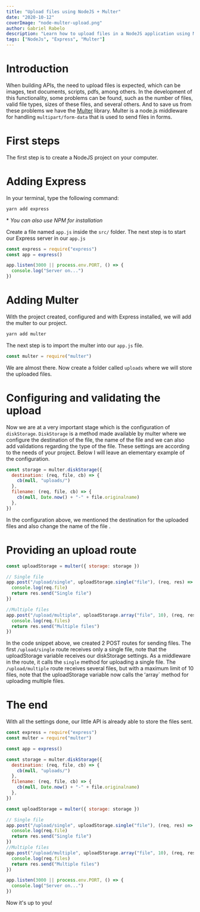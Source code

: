 ```yaml
---
title: "Upload files using NodeJS + Multer"
date: "2020-10-12"
coverImage: "node-multer-upload.png"
author: Gabriel Rabelo
description: "Learn how to upload files in a NodeJS application using Multer, Multer is a middleware for handling multipart/form-data that is used to send files in forms."
tags: ["NodeJs", "Express", "Multer"]
---
```


# Introduction

When building APIs, the need to upload files is expected, which can be images, text documents, scripts, pdfs, among others. In the development of this functionality, some problems can be found, such as the number of files, valid file types, sizes of these files, and several others. And to save us from these problems we have the [Multer](https://github.com/expressjs/multer) library. Multer is a node.js middleware for handling `multipart/form-data` that is used to send files in forms.

# First steps

The first step is to create a NodeJS project on your computer.

# Adding Express

In your terminal, type the following command:

```jsx
yarn add express
```

\* _You can also use NPM for installation_

Create a file named `app.js` inside the `src/` folder. The next step is to start our Express server in our `app.js`

```js
const express = require("express")
const app = express()

app.listen(3000 || process.env.PORT, () => {
  console.log("Server on...")
})
```

# Adding Multer

With the project created, configured and with Express installed, we will add the multer to our project.

```js
yarn add multer
```

The next step is to import the multer into our `app.js` file.

```jsx
const multer = require("multer")
```

We are almost there. Now create a folder called `uploads` where we will store the uploaded files.

# Configuring and validating the upload

Now we are at a very important stage which is the configuration of `diskStorage`. `DiskStorage` is a method made available by multer where we configure the destination of the file, the name of the file and we can also add validations regarding the type of the file. These settings are according to the needs of your project. Below I will leave an elementary example of the configuration.

```js
const storage = multer.diskStorage({
  destination: (req, file, cb) => {
    cb(null, "uploads/")
  },
  filename: (req, file, cb) => {
    cb(null, Date.now() + "-" + file.originalname)
  },
})
```

In the configuration above, we mentioned the destination for the uploaded files and also change the name of the file .

# Providing an upload route

```js
const uploadStorage = multer({ storage: storage })

// Single file
app.post("/upload/single", uploadStorage.single("file"), (req, res) => {
  console.log(req.file)
  return res.send("Single file")
})

//Multiple files
app.post("/upload/multiple", uploadStorage.array("file", 10), (req, res) => {
  console.log(req.files)
  return res.send("Multiple files")
})
```

In the code snippet above, we created 2 POST routes for sending files. The first `/upload/single` route receives only a single file, note that the uploadStorage variable receives our diskStorage settings. As a middleware in the route, it calls the `single` method for uploading a single file. The `/upload/multiple` route receives several files, but with a maximum limit of 10 files, note that the uploadStorage variable now calls the ʻarray` method for uploading multiple files.

# The end

With all the settings done, our little API is already able to store the files sent.

```js
const express = require("express")
const multer = require("multer")

const app = express()

const storage = multer.diskStorage({
  destination: (req, file, cb) => {
    cb(null, "uploads/")
  },
  filename: (req, file, cb) => {
    cb(null, Date.now() + "-" + file.originalname)
  },
})

const uploadStorage = multer({ storage: storage })

// Single file
app.post("/upload/single", uploadStorage.single("file"), (req, res) => {
  console.log(req.file)
  return res.send("Single file")
})
//Multiple files
app.post("/upload/multiple", uploadStorage.array("file", 10), (req, res) => {
  console.log(req.files)
  return res.send("Multiple files")
})

app.listen(3000 || process.env.PORT, () => {
  console.log("Server on...")
})
```

Now it's up to you!
